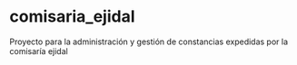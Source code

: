 # comisaria_ejidal
Proyecto para la administración y gestión de constancias expedidas por la comisaría ejidal
